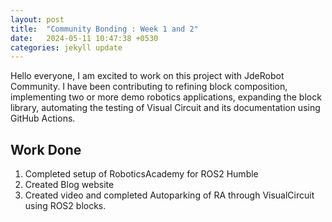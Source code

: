 ```yaml
---
layout: post
title:  "Community Bonding : Week 1 and 2"
date:   2024-05-11 10:47:38 +0530
categories: jekyll update
---
```

Hello everyone, I am excited to work on this project with JdeRobot Community. I have been contributing to refining block composition, implementing two or more demo robotics applications, expanding the block library, automating the testing of Visual Circuit and its documentation using GitHub Actions.

## Work Done
1. Completed setup of RoboticsAcademy for ROS2 Humble
2. Created Blog website
3. Created video and completed Autoparking of RA through VisualCircuit using ROS2 blocks.